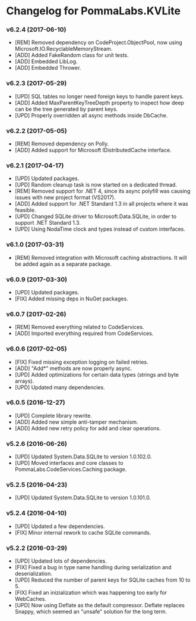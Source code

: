 # Changelog for PommaLabs.KVLite #

### v6.2.4 (2017-06-10) ###

* [REM] Removed dependency on CodeProject.ObjectPool, now using Microsoft.IO.RecyclableMemoryStream.
* [ADD] Added FakeRandom class for unit tests.
* [ADD] Embedded LibLog.
* [ADD] Embedded Thrower.

### v6.2.3 (2017-05-29) ###

* [UPD] SQL tables no longer need foreign keys to handle parent keys.
* [ADD] Added MaxParentKeyTreeDepth property to inspect how deep can be the tree generated by parent keys. 
* [UPD] Properly overridden all async methods inside DbCache.

### v6.2.2 (2017-05-05) ###

* [REM] Removed dependency on Polly.
* [ADD] Added support for Microsoft IDistributedCache interface.

### v6.2.1 (2017-04-17) ###

* [UPD] Updated packages.
* [UPD] Random cleanup task is now started on a dedicated thread. 
* [REM] Removed support for .NET 4, since its async polyfill was causing issues with new project format (VS2017).
* [ADD] Added support for .NET Standard 1.3 in all projects where it was feasible.
* [UPD] Changed SQLite driver to Microsoft.Data.SQLite, in order to support .NET Standard 1.3.
* [UPD] Using NodaTime clock and types instead of custom interfaces.

### v6.1.0 (2017-03-31) ###

* [REM] Removed integration with Microsoft caching abstractions. It will be added again as a separate package. 

### v6.0.9 (2017-03-30) ###

* [UPD] Updated packages.
* [FIX] Added missing deps in NuGet packages.

### v6.0.7 (2017-02-26) ###

* [REM] Removed everything related to CodeServices.
* [ADD] Imported everything required from CodeServices.

### v6.0.6 (2017-02-05) ###

* [FIX] Fixed missing exception logging on failed retries.
* [ADD] "Add*" methods are now properly async.
* [UPD] Added optimizations for certain data types (strings and byte arrays).
* [UPD] Updated many dependencies.

### v6.0.5 (2016-12-27) ###

* [UPD] Complete library rewrite.
* [ADD] Added new simple anti-tamper mechanism.
* [ADD] Added new retry policy for add and clear operations.

### v5.2.6 (2016-06-26) ###

* [UPD] Updated System.Data.SQLite to version 1.0.102.0.
* [UPD] Moved interfaces and core classes to PommaLabs.CodeServices.Caching package.

### v5.2.5 (2016-04-23) ###

* [UPD] Updated System.Data.SQLite to version 1.0.101.0.

### v5.2.4 (2016-04-10) ###

* [UPD] Updated a few dependencies.
* [FIX] Minor internal rework to cache SQLite commands.

### v5.2.2 (2016-03-29) ###

* [UPD] Updated lots of dependencies.
* [FIX] Fixed a bug in type name handling during serialization and deserialization.
* [UPD] Reduced the number of parent keys for SQLite caches from 10 to 5.
* [FIX] Fixed an inizialization which was happening too early for WebCaches.
* [UPD] Now using Deflate as the default compressor. Deflate replaces Snappy, which seemed an "unsafe" solution for the long term.
